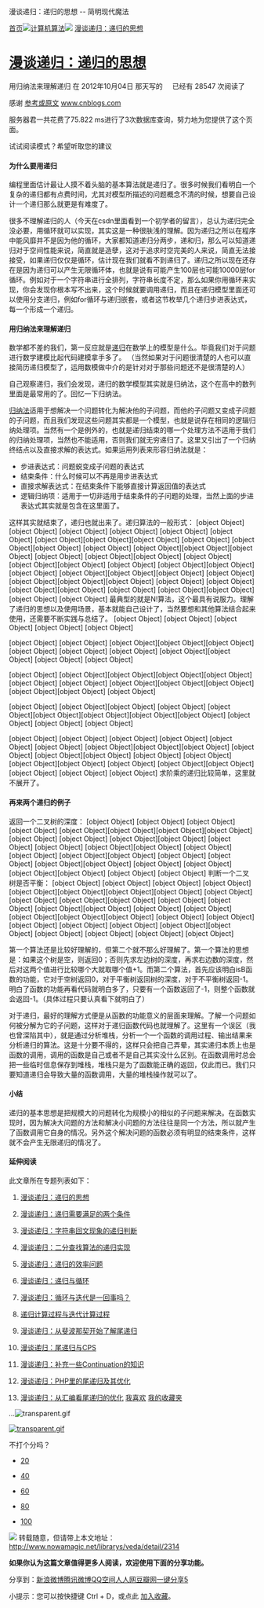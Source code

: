 漫谈递归：递归的思想 -- 简明现代魔法

[首页](http://www.nowamagic.net/librarys/veda/)![](../_resources/5314c05b83b861dbb1140f2277562370.png)[计算机算法](http://www.nowamagic.net/librarys/veda/cate/Algorithm)![](../_resources/5314c05b83b861dbb1140f2277562370.png) [漫谈递归：递归的思想](http://www.nowamagic.net/librarys/veda/detail/2314)

# [漫谈递归：递归的思想](http://www.nowamagic.net/librarys/veda/detail/2314)

用归纳法来理解递归
在 2012年10月04日 那天写的     已经有 28547 次阅读了

感谢 [参考或原文](http://www.cnblogs.com/BLoodMaster/archive/2010/03/23/1692641.html) www.cnblogs.com

服务器君一共花费了75.822 ms进行了3次数据库查询，努力地为您提供了这个页面。

试试阅读模式？希望听取您的建议

#### 为什么要用递归

编程里面估计最让人摸不着头脑的基本算法就是递归了。很多时候我们看明白一个复杂的递归都有点费时间，尤其对模型所描述的问题概念不清的时候，想要自己设计一个递归那么就更是有难度了。

很多不理解递归的人（今天在csdn里面看到一个初学者的留言），总认为递归完全没必要，用循环就可以实现，其实这是一种很肤浅的理解。因为递归之所以在程序中能风靡并不是因为他的循环，大家都知道递归分两步，递和归，那么可以知道递归对于空间性能来说，简直就是造孽，这对于追求时空完美的人来说，简直无法接接受，如果递归仅仅是循环，估计现在我们就看不到递归了。递归之所以现在还存在是因为递归可以产生无限循环体，也就是说有可能产生100层也可能10000层for循环。例如对于一个字符串进行全排列，字符串长度不定，那么如果你用循环来实现，你会发现你根本写不出来，这个时候就要调用递归，而且在递归模型里面还可以使用分支递归，例如for循环与递归嵌套，或者这节枚举几个递归步进表达式，每一个形成一个递归。

#### 用归纳法来理解递归

数学都不差的我们，第一反应就是[递归](http://www.nowamagic.net/librarys/veda/tag/%E9%80%92%E5%BD%92)在数学上的模型是什么。毕竟我们对于问题进行数学建模比起代码建模拿手多了。 （当然如果对于问题很清楚的人也可以直接简历递归模型了，运用数模做中介的是针对对于那些问题还不是很清楚的人）

自己观察递归，我们会发现，递归的数学模型其实就是归纳法，这个在高中的数列里面是最常用的了。回忆一下归纳法。

[归纳法](http://www.nowamagic.net/librarys/veda/tag/%E5%BD%92%E7%BA%B3%E6%B3%95)适用于想解决一个问题转化为解决他的子问题，而他的子问题又变成子问题的子问题，而且我们发现这些问题其实都是一个模型，也就是说存在相同的逻辑归纳处理项。当然有一个是例外的，也就是递归结束的哪一个处理方法不适用于我们的归纳处理项，当然也不能适用，否则我们就无穷递归了。这里又引出了一个归纳终结点以及直接求解的表达式。如果运用列表来形容归纳法就是：

- 步进表达式：问题蜕变成子问题的表达式
- 结束条件：什么时候可以不再是用步进表达式
- 直接求解表达式：在结束条件下能够直接计算返回值的表达式
- 逻辑归纳项：适用于一切非适用于结束条件的子问题的处理，当然上面的步进表达式其实就是包含在这里面了。

这样其实就结束了，递归也就出来了。递归算法的一般形式：
[object Object]
[object Object]  [object Object]
[object Object]
[object Object]
[object Object]
[object Object][object Object][object Object]
[object Object]
[object Object][object Object]
[object Object]
[object Object][object Object][object Object]
[object Object]
[object Object][object Object]
[object Object]
[object Object][object Object]
[object Object]
[object Object][object Object]
[object Object]
[object Object][object Object][object Object]
[object Object]
[object Object][object Object][object Object]
[object Object]
[object Object][object Object][object Object]
[object Object]
[object Object][object Object]
[object Object]
[object Object]
最典型的就是N!算法，这个最具有说服力。理解了递归的思想以及使用场景，基本就能自己设计了，当然要想和其他算法结合起来使用，还需要不断实践与总结了。
[object Object]
[object Object]
[object Object]
[object Object]
[object Object]

[object Object]
[object Object]  [object Object][object Object][object Object]
[object Object]
[object Object]
[object Object]
[object Object][object Object]  [object Object]
[object Object]

[object Object]
[object Object][object Object][object Object][object Object][object Object]
[object Object]
[object Object][object Object][object Object][object Object][object Object]
[object Object]

[object Object]
[object Object][object Object]
[object Object]
[object Object][object Object][object Object][object Object][object Object]
[object Object]
[object Object]
[object Object]

[object Object]
[object Object]
[object Object]
[object Object]  [object Object]
[object Object]
[object Object][object Object][object Object]
[object Object]
[object Object][object Object]  [object Object]
[object Object]
[object Object][object Object]
[object Object]
[object Object][object Object]  [object Object]
[object Object]
[object Object]
求阶乘的递归比较简单，这里就不展开了。

#### 再来两个递归的例子

返回一个二叉树的深度：
[object Object]
[object Object]  [object Object]
[object Object]
[object Object][object Object][object Object][object Object]  [object Object]
[object Object]
[object Object][object Object]  [object Object]
[object Object]
[object Object][object Object]  [object Object]
[object Object]
[object Object][object Object]  [object Object]
[object Object]
[object Object][object Object]  [object Object]
[object Object]
[object Object][object Object]
[object Object]
[object Object]
判断一个二叉树是否平衡：
[object Object]
[object Object]  [object Object]
[object Object]
[object Object][object Object][object Object][object Object]  [object Object]
[object Object]
[object Object][object Object]  [object Object]
[object Object]
[object Object][object Object]  [object Object]
[object Object]
[object Object][object Object][object Object]
[object Object]
[object Object][object Object]  [object Object]
[object Object]
[object Object][object Object]  [object Object]  [object Object]
[object Object]
[object Object]

第一个算法还是比较好理解的，但第二个就不那么好理解了。第一个算法的思想是：如果这个树是空，则返回0；否则先求左边树的深度，再求右边数的深度，然后对这两个值进行比较哪个大就取哪个值+1。而第二个算法，首先应该明白isB函数的功能，它对于空树返回0，对于平衡树返回树的深度，对于不平衡树返回-1。明白了函数的功能再看代码就明白多了，只要有一个函数返回了-1，则整个函数就会返回-1。（具体过程只要认真看下就明白了）

对于递归，最好的理解方式便是从函数的功能意义的层面来理解。了解一个问题如何被分解为它的子问题，这样对于递归函数代码也就理解了。这里有一个误区（我也曾深陷其中），就是通过分析堆栈，分析一个一个函数的调用过程、输出结果来分析递归的算法。这是十分要不得的，这样只会把自己弄晕，其实递归本质上也是函数的调用，调用的函数是自己或者不是自己其实没什么区别。在函数调用时总会把一些临时信息保存到堆栈，堆栈只是为了函数能正确的返回，仅此而已。我们只要知道递归会导致大量的函数调用，大量的堆栈操作就可以了。

#### 小结

递归的基本思想是把规模大的问题转化为规模小的相似的子问题来解决。在函数实现时，因为解决大问题的方法和解决小问题的方法往往是同一个方法，所以就产生了函数调用它自身的情况。另外这个解决问题的函数必须有明显的结束条件，这样就不会产生无限递归的情况了。

#### 延伸阅读

此文章所在专题列表如下：
1. [漫谈递归：递归的思想](http://www.nowamagic.net/librarys/veda/detail/2314)
2. [漫谈递归：递归需要满足的两个条件](http://www.nowamagic.net/librarys/veda/detail/2315)
3. [漫谈递归：字符串回文现象的递归判断](http://www.nowamagic.net/librarys/veda/detail/2316)
4. [漫谈递归：二分查找算法的递归实现](http://www.nowamagic.net/librarys/veda/detail/2317)
5. [漫谈递归：递归的效率问题](http://www.nowamagic.net/librarys/veda/detail/2321)
6. [漫谈递归：递归与循环](http://www.nowamagic.net/librarys/veda/detail/2322)
7. [漫谈递归：循环与迭代是一回事吗？](http://www.nowamagic.net/librarys/veda/detail/2324)
8. [递归计算过程与迭代计算过程](http://www.nowamagic.net/librarys/veda/detail/2280)
9. [漫谈递归：从斐波那契开始了解尾递归](http://www.nowamagic.net/librarys/veda/detail/2325)
10. [漫谈递归：尾递归与CPS](http://www.nowamagic.net/librarys/veda/detail/2331)

11. [漫谈递归：补充一些Continuation的知识](http://www.nowamagic.net/librarys/veda/detail/2332)

12. [漫谈递归：PHP里的尾递归及其优化](http://www.nowamagic.net/librarys/veda/detail/2334)
13. [漫谈递归：从汇编看尾递归的优化](http://www.nowamagic.net/librarys/veda/detail/2336)
[我喜欢]()
[我的收藏夹](http://www.nowamagic.net/librarys/topics/favorites/)

*...*![transparent.gif](../_resources/046c7604a84c0768ef44c7afc2dff647.gif)

[![transparent.gif](../_resources/046c7604a84c0768ef44c7afc2dff647.gif)](http://service.weibo.com/staticjs/weiboshare.html?url=http%3A%2F%2Fwww.nowamagic.net%2Flibrarys%2Fveda%2Fdetail%2F2314&type=2&count=1&appkey=&title=&pic=&ralateUid=2809746632&language=zh_cn&dpc=1#)

 不打个分吗？

- [20](http://www.nowamagic.net/librarys/veda/detail/2314#)

- [40](http://www.nowamagic.net/librarys/veda/detail/2314#)

- [60](http://www.nowamagic.net/librarys/veda/detail/2314#)

- [80](http://www.nowamagic.net/librarys/veda/detail/2314#)

- [100](http://www.nowamagic.net/librarys/veda/detail/2314#)

![](../_resources/f9ced49f0004971194ed035f3ffc554f.jpg)
转载随意，但请带上本文地址：
http://www.nowamagic.net/librarys/veda/detail/2314

**如果你认为这篇文章值得更多人阅读，欢迎使用下面的分享功能。**

分享到：[新浪微博](http://www.nowamagic.net/librarys/veda/detail/2314#)[腾讯微博](http://www.nowamagic.net/librarys/veda/detail/2314#)[QQ空间](http://www.nowamagic.net/librarys/veda/detail/2314#)[人人网](http://www.nowamagic.net/librarys/veda/detail/2314#)[豆瓣网](http://www.nowamagic.net/librarys/veda/detail/2314#)[一键分享](http://www.nowamagic.net/librarys/veda/detail/2314#)[5](http://www.nowamagic.net/librarys/veda/detail/2314#)

小提示：您可以按快捷键 Ctrl + D，或点此 [加入收藏](漫谈递归：递归的思想%20--%20简明现代魔法.md#)。